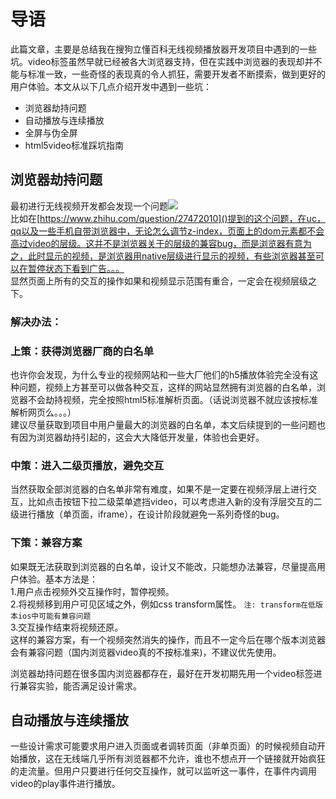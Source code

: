 # 导语  

此篇文章，主要是总结我在搜狗立懂百科无线视频播放器开发项目中遇到的一些坑。video标签虽然早就已经被各大浏览器支持，但在实践中浏览器的表现却并不能与标准一致，一些奇怪的表现真的令人抓狂，需要开发者不断摸索，做到更好的用户体验。本文从以下几点介绍开发中遇到一些坑：  
 
* 浏览器劫持问题  
* 自动播放与连续播放  
* 全屏与伪全屏
* html5video标准踩坑指南

## 浏览器劫持问题
最初进行无线视频开发都会发现一个问题![](https://pic4.zhimg.com/50/10c3f495f539147dd238317a89d4ab4b_hd.jpg)  
比如在[https://www.zhihu.com/question/27472010]()提到的这个问题，在uc，qq以及一些手机自带浏览器中，无论怎么调节z-index，页面上的dom元素都不会高过video的层级。这并不是浏览器关于的层级的兼容bug，而是浏览器有意为之，此时显示的视频，是浏览器用native层级进行显示的视频，有些浏览器甚至可以在暂停状态下看到广告。。。  
显然页面上所有的交互的操作如果和视频显示范围有重合，一定会在视频层级之下。  
### **解决办法：**  
### 上策：获得浏览器厂商的白名单    
也许你会发现，为什么专业的视频网站和一些大厂他们的h5播放体验完全没有这种问题，视频上方甚至可以做各种交互，这样的网站显然拥有浏览器的白名单，浏览器不会劫持视频，完全按照html5标准解析页面。（话说浏览器不就应该按标准解析网页么。。。）  
建议尽量获取到项目中用户量最大的浏览器的白名单，本文后续提到的一些问题也有因为浏览器劫持引起的，这会大大降低开发量，体验也会更好。  
### 中策：进入二级页播放，避免交互  
当然获取全部浏览器的白名单非常有难度，如果不是一定要在视频浮层上进行交互，比如点击按钮下拉二级菜单遮挡video，可以考虑进入新的没有浮层交互的二级进行播放（单页面，iframe），在设计阶段就避免一系列奇怪的bug。
### 下策：兼容方案
如果既无法获取到浏览器的白名单，设计又不能改，只能想办法兼容，尽量提高用户体验。基本方法是：  
1.用户点击视频外交互操作时，暂停视频。   
2.将视频移到用户可见区域之外，例如css transform属性。 
`注: transform在低版本ios中可能有兼容问题`  
3.交互操作结束将视频还原。   
这样的兼容方案，有一个视频突然消失的操作，而且不一定今后在哪个版本浏览器会有兼容问题（国内浏览器video真的不按标准来)，不建议优先使用。
  
浏览器劫持问题在很多国内浏览器都存在，最好在开发初期先用一个video标签进行兼容实验，能否满足设计需求。
## 自动播放与连续播放
一些设计需求可能要求用户进入页面或者调转页面（非单页面）的时候视频自动开始播放，这在无线端几乎所有浏览器都不允许，谁也不想点开一个链接就开始疯狂的走流量。但用户只要进行任何交互操作，就可以监听这一事件，在事件内调用video的play事件进行播放。
